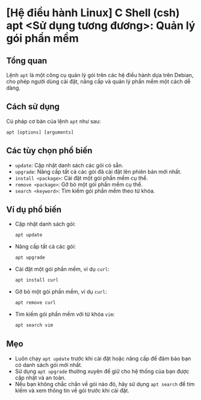# [Hệ điều hành Linux] C Shell (csh) apt <Sử dụng tương đương>: Quản lý gói phần mềm

## Tổng quan
Lệnh `apt` là một công cụ quản lý gói trên các hệ điều hành dựa trên Debian, cho phép người dùng cài đặt, nâng cấp và quản lý phần mềm một cách dễ dàng.

## Cách sử dụng
Cú pháp cơ bản của lệnh `apt` như sau:
```
apt [options] [arguments]
```

## Các tùy chọn phổ biến
- `update`: Cập nhật danh sách các gói có sẵn.
- `upgrade`: Nâng cấp tất cả các gói đã cài đặt lên phiên bản mới nhất.
- `install <package>`: Cài đặt một gói phần mềm cụ thể.
- `remove <package>`: Gỡ bỏ một gói phần mềm cụ thể.
- `search <keyword>`: Tìm kiếm gói phần mềm theo từ khóa.

## Ví dụ phổ biến
- Cập nhật danh sách gói:
  ```bash
  apt update
  ```
  
- Nâng cấp tất cả các gói:
  ```bash
  apt upgrade
  ```

- Cài đặt một gói phần mềm, ví dụ `curl`:
  ```bash
  apt install curl
  ```

- Gỡ bỏ một gói phần mềm, ví dụ `curl`:
  ```bash
  apt remove curl
  ```

- Tìm kiếm gói phần mềm với từ khóa `vim`:
  ```bash
  apt search vim
  ```

## Mẹo
- Luôn chạy `apt update` trước khi cài đặt hoặc nâng cấp để đảm bảo bạn có danh sách gói mới nhất.
- Sử dụng `apt upgrade` thường xuyên để giữ cho hệ thống của bạn được cập nhật và an toàn.
- Nếu bạn không chắc chắn về gói nào đó, hãy sử dụng `apt search` để tìm kiếm và xem thông tin về gói trước khi cài đặt.